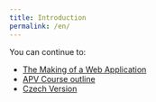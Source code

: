 ```yaml
---
title: Introduction
permalink: /en/
---
```


You can continue to:

- [The Making of a Web Application](/en/apv/)
- [APV Course outline](/en/apv/course/)
- [Czech Version](/cs/)
